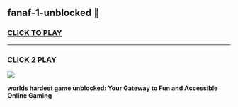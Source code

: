 
## fanaf-1-unblocked 👋
<h3>
<a href="https://premium.freeplayer.one?title=fanaf-1-unblocked&ref=14F">CLICK TO PLAY</a></h3>
<hr>

<h3>
<a href="https://premium.freeplayer.one?title=fanaf-1-unblocked&ref=14F">CLICK 2 PLAY</a>
  
</h3>

<a href="https://premium.freeplayer.one?title=fanaf-1-unblocked&ref=12F/"><img src="https://clearcache.store/games.png"></a>


**worlds hardest game unblocked: Your Gateway to Fun and Accessible Online Gaming**
